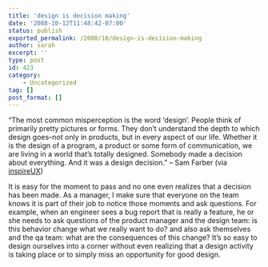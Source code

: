 ```yaml
---
title: 'design is decision making'
date: '2008-10-12T11:48:42-07:00'
status: publish
exported_permalink: /2008/10/design-is-decision-making
author: sarah
excerpt: ''
type: post
id: 423
category:
    - Uncategorized
tag: []
post_format: []
---
```

“The most common misperception is the word ‘design’. People think of primarily pretty pictures or forms. They don’t understand the depth to which design goes–not only in products, but in every aspect of our life. Whether it is the design of a program, a product or some form of communication, we are living in a world that’s totally designed. Somebody made a decision about everything. And it was a design decision.” – Sam Farber (via [inspireUX](http://www.inspireux.com/2008/10/06/somebody-made-a-decision-about-everything-and-it-was-a-design-decision/))

It is easy for the moment to pass and no one even realizes that a decision has been made. As a manager, I make sure that everyone on the team knows it is part of their job to notice those moments and ask questions. For example, when an engineer sees a bug report that is really a feature, he or she needs to ask questions of the product manager and the design team: is this behavior change what we really want to do? and also ask themselves and the qa team: what are the consequences of this change? It’s so easy to design ourselves into a corner without even realizing that a design activity is taking place or to simply miss an opportunity for good design.